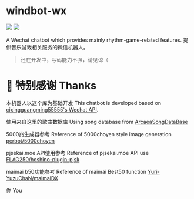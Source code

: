 # windbot-wx
![](https://img.shields.io/github/last-commit/Windsun6688/windbot-wx?style=for-the-badge)
![](https://img.shields.io/github/commit-activity/w/Windsun6688/windbot-wx?style=for-the-badge)


A Wechat chatbot which provides mainly rhythm-game-related features.
提供音乐游戏相关服务的微信机器人。
> 还在开发中，写码能力不强，请见谅（

# :gift_heart: 特别感谢 Thanks

本机器人以这个库为基础开发 This chatbot is developed based on [cixingguangming55555's Wechat API](https://github.com/cixingguangming55555/wechat-bot).

使用来自这里的歌曲数据库 Using song database from [ArcaeaSongDataBase](https://github.com/Arcaea-Infinity/ArcaeaSongDatabase)

5000兆生成器参考 Reference of 5000choyen style image generation [pcrbot/5000choyen](https://github.com/pcrbot/5000choyen)

pjsekai.moe API使用参考 Reference of pjsekai.moe API use [FLAG250/hoshino-plugin-pjsk](https://github.com/FLAG250/hoshino-plugin-pjsk)

maimai b50功能参考 Reference of maimai Best50 function [Yuri-YuzuChaN/maimaiDX](https://github.com/Yuri-YuzuChaN/maimaiDX)

你 You
